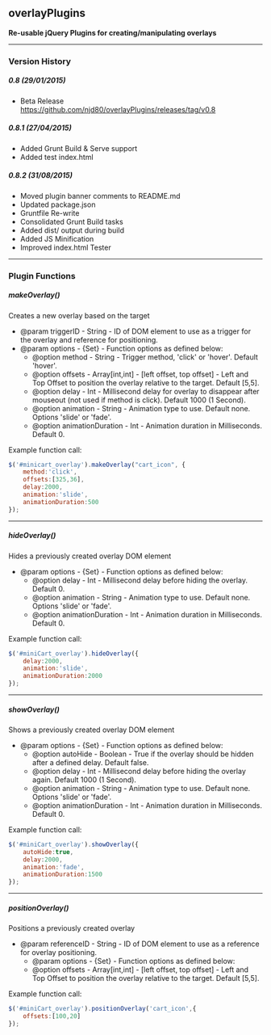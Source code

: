 ## overlayPlugins
**Re-usable jQuery Plugins for creating/manipulating overlays**
***
### Version History
##### 0.8 (29/01/2015)
- Beta Release  
  https://github.com/njd80/overlayPlugins/releases/tag/v0.8

##### 0.8.1 (27/04/2015)
- Added Grunt Build & Serve support
- Added test index.html

##### 0.8.2 (31/08/2015)
- Moved plugin banner comments to README.md
- Updated package.json
- Gruntfile Re-write
- Consolidated Grunt Build tasks
- Added dist/ output during build
- Added JS Minification
- Improved index.html Tester

***

### Plugin Functions

##### makeOverlay()
Creates a new overlay based on the target
- @param triggerID - String - ID of DOM element to use as a trigger for the overlay and reference for positioning.
- @param options - {Set} - Function options as defined below:
  * @option method - String - Trigger method, 'click' or 'hover'. Default 'hover'.
  * @option offsets - Array[int,int] - [left offset, top offset] - Left and Top Offset to position the overlay relative to the target. Default [5,5].
  * @option delay - Int - Millisecond delay for overlay to disappear after mouseout (not used if method is click). Default 1000 (1 Second).
  * @option animation - String - Animation type to use. Default none. Options 'slide' or 'fade'.
  * @option animationDuration - Int - Animation duration in Milliseconds. Default 0.

Example function call:
```javascript
$('#minicart_overlay').makeOverlay("cart_icon", {
	method:'click',
	offsets:[325,36],
	delay:2000,
	animation:'slide',
	animationDuration:500
});
```
***
##### hideOverlay()
Hides a previously created overlay DOM element
- @param options - {Set} - Function options as defined below:
  * @option delay - Int - Millisecond delay before hiding the overlay. Default 0.
  * @option animation - String - Animation type to use. Default none. Options 'slide' or 'fade'.
  * @option animationDuration - Int - Animation duration in Milliseconds. Default 0.

Example function call:
```javascript
$('#miniCart_overlay').hideOverlay({
	delay:2000,
	animation:'slide',
	animationDuration:2000
});
```
***
##### showOverlay()
Shows a previously created overlay DOM element
- @param options - {Set} - Function options as defined below:
  * @option autoHide - Boolean - True if the overlay should be hidden after a defined delay. Default false.
  * @option delay - Int - Millisecond delay before hiding the overlay again. Default 1000 (1 Second).
  * @option animation - String - Animation type to use. Default none. Options 'slide' or 'fade'.
  * @option animationDuration - Int - Animation duration in Milliseconds. Default 0.

Example function call:
```javascript
$('#miniCart_overlay').showOverlay({
	autoHide:true,
	delay:2000,
	animation:'fade',
	animationDuration:1500
});
```
***
##### positionOverlay()
Positions a previously created overlay
- @param referenceID - String - ID of DOM element to use as a reference for overlay positioning.
  * @param options - {Set} - Function options as defined below:
  * @option offsets - Array[int,int] - [left offset, top offset] - Left and Top Offset to position the overlay relative to the target. Default [5,5].

Example function call:
```javascript
$('#miniCart_overlay').positionOverlay('cart_icon',{
	offsets:[100,20]
});
```
